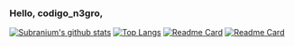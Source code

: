 ### Hello, codigo_n3gro, 
[![Subranium's github stats](https://github-readme-stats.vercel.app/api?username=Codig0&show_icons=true&theme=outrun)](https://github.com/anuraghazra/github-readme-stats) [![Top Langs](https://github-readme-stats.vercel.app/api/top-langs/?username=Codig0&langs_count=4&theme=outrun)](https://github.com/anuraghazra/github-readme-stats)
[![Readme Card](https://github-readme-stats.vercel.app/api/pin/?username=Codig0&repo=hack-the-flag&theme=outrun)](https://github.com/anuraghazra/github-readme-stats)
[![Readme Card](https://github-readme-stats.vercel.app/api/pin/?username=Codig0&repo=vuln-web&theme=outrun)](https://github.com/anuraghazra/github-readme-stats)



